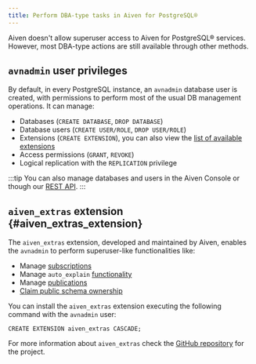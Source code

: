 ```yaml
---
title: Perform DBA-type tasks in Aiven for PostgreSQL®
---
```


Aiven doesn't allow superuser access to Aiven for PostgreSQL® services.
However, most DBA-type actions are still available through other
methods.

## `avnadmin` user privileges

By default, in every PostgreSQL instance, an `avnadmin` database user is
created, with permissions to perform most of the usual DB management
operations. It can manage:

-   Databases (`CREATE DATABASE`, `DROP DATABASE`)
-   Database users (`CREATE USER/ROLE`, `DROP USER/ROLE`)
-   Extensions (`CREATE EXTENSION`), you can also view the
    [list of available extensions](/docs/products/postgresql/reference/list-of-extensions)
-   Access permissions (`GRANT`, `REVOKE`)
-   Logical replication with the `REPLICATION` privilege

:::tip
You can also manage databases and users in the Aiven Console or
though our [REST API](/docs/tools/api).
:::

## `aiven_extras` extension {#aiven_extras_extension}

The `aiven_extras` extension, developed and maintained by Aiven, enables
the `avnadmin` to perform superuser-like functionalities like:

-   Manage
    [subscriptions](https://www.postgresql.org/docs/current/catalog-pg-subscription)
-   Manage `auto_explain`
    [functionality](https://www.postgresql.org/docs/current/auto-explain)
-   Manage
    [publications](https://www.postgresql.org/docs/current/sql-createpublication)
-   [Claim public schema ownership](/docs/products/postgresql/howto/claim-public-schema-ownership)

You can install the `aiven_extras` extension executing the following
command with the `avnadmin` user:

```
CREATE EXTENSION aiven_extras CASCADE;
```

For more information about `aiven_extras` check the [GitHub
repository](https://github.com/aiven/aiven-extras) for the project.
